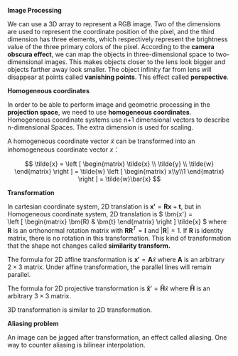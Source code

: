 **Image Processing**

We can use a 3D array to represent a RGB image. Two of the dimensions are used to represent the coordinate position of the pixel, and the third dimension has three elements, which respectively represent the brightness value of the three primary colors of the pixel. According to the **camera obscura effect**, we can map the objects in three-dimensional space to two-dimensional images. This makes objects closer to the lens look bigger and objects farther away look smaller. The object infinity far from lens will disappear at points called **vanishing points**. This effect called **perspective**.

**Homogeneous coordinates**

In order to be able to perform image and geometric processing in the **projection space**, we need to use **homogeneous coordinates**. Homogeneous coordinate systems use n+1 dimensional vectors to describe n-dimensional Spaces. The extra dimension is used for scaling.

A homogeneous coordinate vector $\tilde{x}$ can be transformed into an inhomogeneous coordinate vector $x$：

$$
\tilde{x} =
\left [
\begin{matrix}
\tilde{x} \\ \tilde{y} \\ \tilde{w}
\end{matrix}
\right ]
= \tilde{w}
\left [
\begin{matrix}
x\\y\\1
\end{matrix}
\right ]
= \tilde{w}\bar{x}
$$

**Transformation**

In cartesian coordinate system, 2D translation is $\bm{x'} =  \bm R\bm{x} + \bm{t}$, but in Homogeneous coordinate system, 2D translation is $
\bm{x'} =  
\left [
\begin{matrix}
\bm{R} & \bm{t}
\end{matrix}
\right ]
\tilde{x}
$ where $\bm R$ is an orthonormal rotation matrix with $\bm R\bm R^T = \bm I$ and $|\bm R| = 1$. If $\bm R$ is identity matrix, there is no rotation in this transformation. This kind of transformation that the shape not changes called **similarity transform.**

The formula for 2D affine transformation is $\bm{x'} = \bm A \tilde{x}$ where $\bm A$ is an arbitrary $2 \times 3$ matrix. Under affine transformation, the parallel lines will remain parallel.

The formula for 2D projective transformation is $\bm{\tilde x'} = \bm {\tilde{H}} \tilde{x}$ where $\bm {\tilde{H}}$ is an arbitrary $3 \times 3$ matrix.

3D transformation is similar to 2D transformation.

**Aliasing problem**

An image can be jagged after transformation, an effect called aliasing. One way to counter aliasing is bilinear interpolation.
